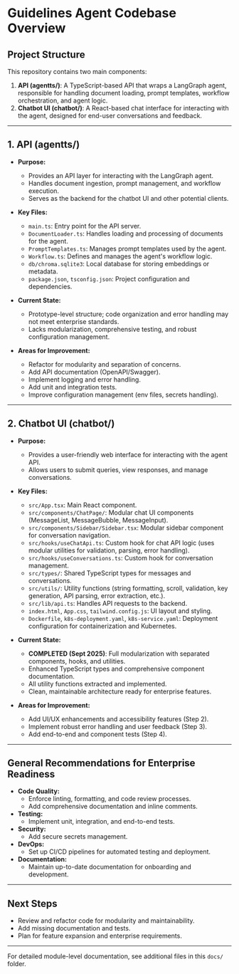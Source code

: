 # Guidelines Agent Codebase Overview

## Project Structure

This repository contains two main components:

1. **API (agentts/)**: A TypeScript-based API that wraps a LangGraph agent, responsible for handling document loading, prompt templates, workflow orchestration, and agent logic.
2. **Chatbot UI (chatbot/)**: A React-based chat interface for interacting with the agent, designed for end-user conversations and feedback.

---

## 1. API (agentts/)

- **Purpose:**
  - Provides an API layer for interacting with the LangGraph agent.
  - Handles document ingestion, prompt management, and workflow execution.
  - Serves as the backend for the chatbot UI and other potential clients.

- **Key Files:**
  - `main.ts`: Entry point for the API server.
  - `DocumentLoader.ts`: Handles loading and processing of documents for the agent.
  - `PromptTemplates.ts`: Manages prompt templates used by the agent.
  - `Workflow.ts`: Defines and manages the agent's workflow logic.
  - `db/chroma.sqlite3`: Local database for storing embeddings or metadata.
  - `package.json`, `tsconfig.json`: Project configuration and dependencies.

- **Current State:**
  - Prototype-level structure; code organization and error handling may not meet enterprise standards.
  - Lacks modularization, comprehensive testing, and robust configuration management.

- **Areas for Improvement:**
  - Refactor for modularity and separation of concerns.
  - Add API documentation (OpenAPI/Swagger).
  - Implement logging and error handling.
  - Add unit and integration tests.
  - Improve configuration management (env files, secrets handling).

---

## 2. Chatbot UI (chatbot/)

- **Purpose:**
  - Provides a user-friendly web interface for interacting with the agent API.
  - Allows users to submit queries, view responses, and manage conversations.

- **Key Files:**
  - `src/App.tsx`: Main React component.
  - `src/components/ChatPage/`: Modular chat UI components (MessageList, MessageBubble, MessageInput).
  - `src/components/Sidebar/Sidebar.tsx`: Modular sidebar component for conversation navigation.
  - `src/hooks/useChatApi.ts`: Custom hook for chat API logic (uses modular utilities for validation, parsing, error handling).
  - `src/hooks/useConversations.ts`: Custom hook for conversation management.
  - `src/types/`: Shared TypeScript types for messages and conversations.
  - `src/utils/`: Utility functions (string formatting, scroll, validation, key generation, API parsing, error extraction, etc.).
  - `src/lib/api.ts`: Handles API requests to the backend.
  - `index.html`, `App.css`, `tailwind.config.js`: UI layout and styling.
  - `Dockerfile`, `k8s-deployment.yaml`, `k8s-service.yaml`: Deployment configuration for containerization and Kubernetes.

- **Current State:**
  - **COMPLETED (Sept 2025)**: Full modularization with separated components, hooks, and utilities.
  - Enhanced TypeScript types and comprehensive component documentation.
  - All utility functions extracted and implemented.
  - Clean, maintainable architecture ready for enterprise features.

- **Areas for Improvement:**
  - Add UI/UX enhancements and accessibility features (Step 2).
  - Implement robust error handling and user feedback (Step 3).
  - Add end-to-end and component tests (Step 4).

---

## General Recommendations for Enterprise Readiness

- **Code Quality:**
  - Enforce linting, formatting, and code review processes.
  - Add comprehensive documentation and inline comments.
- **Testing:**
  - Implement unit, integration, and end-to-end tests.
- **Security:**
  - Add secure secrets management.
- **DevOps:**
  - Set up CI/CD pipelines for automated testing and deployment.
- **Documentation:**
  - Maintain up-to-date documentation for onboarding and development.

---

## Next Steps

- Review and refactor code for modularity and maintainability.
- Add missing documentation and tests.
- Plan for feature expansion and enterprise requirements.

---

For detailed module-level documentation, see additional files in this `docs/` folder.
